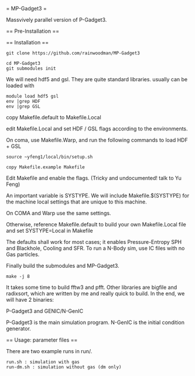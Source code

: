 = MP-Gadget3 =

Massvively parallel version of P-Gadget3.

== Pre-Installation ==

== Installation ==
```
git clone https://github.com/rainwoodman/MP-Gadget3

cd MP-Gadget3
git submodules init

```

We will need hdf5 and gsl. They are quite standard libraries.
usually can be loaded with 

```
module load hdf5 gsl
env |grep HDF
env |grep GSL
```
copy Makefile.default to Makefile.Local

edit Makefile.Local and set HDF / GSL flags according to the environments.

On coma, use Makefile.Warp, and run the following commands to load HDF + GSL
```
source ~yfeng1/local/bin/setup.sh
```

```
copy Makefile.example Makefile
```

Edit Makefile and enable the flags. (Tricky and undocumented! talk to Yu Feng)

An important variable is SYSTYPE. We will include Makefile.$(SYSTYPE) for the
machine local settings that are unique to this machine.

On COMA and Warp use the same settings.

Otherwise, reference Makefile.default to build your own Makefile.Local file and
set SYSTYPE=Local in Makefile

The defaults shall work for most cases; it enables Pressure-Entropy SPH and Blackhole, Cooling
and SFR. To run a N-Body sim, use IC files with no Gas particles.

Finally build the submodules and MP-Gadget3.
```
make -j 8
```
It takes some time to build fftw3 and pfft. Other libraries are bigfile and
radixsort, which are written by me and really quick to build. 
In the end, we will have 2 binaries:

P-Gadget3 and GENIC/N-GenIC

P-Gadget3 is the main simulation program.
N-GenIC is the initial condition generator.

== Usage: parameter files ==

There are two example runs in run/. 

    run.sh : simulation with gas
    run-dm.sh : simulation without gas (dm only)

